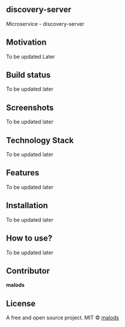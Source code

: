 ## discovery-server
Microservice - discovery-server

## Motivation
To be updated Later

## Build status
To be updated later

## Screenshots
To be updated later

## Technology Stack
To be updated later

## Features
To be updated later

## Installation
To be updated later

## How to use?
To be updated later

## Contributor

**malods**

## License
A free and open source project.
MIT © [malods]()